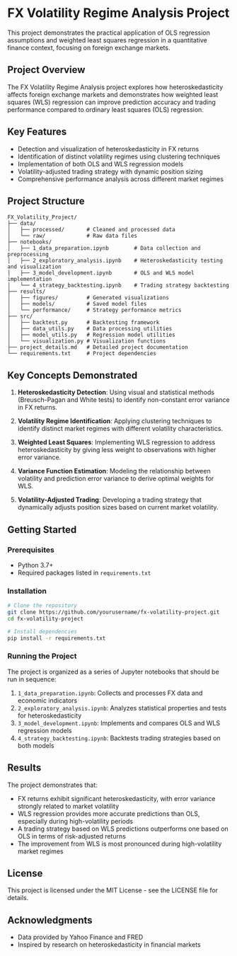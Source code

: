 # FX Volatility Regime Analysis Project

This project demonstrates the practical application of OLS regression assumptions and weighted least squares regression in a quantitative finance context, focusing on foreign exchange markets.

## Project Overview

The FX Volatility Regime Analysis project explores how heteroskedasticity affects foreign exchange markets and demonstrates how weighted least squares (WLS) regression can improve prediction accuracy and trading performance compared to ordinary least squares (OLS) regression.

## Key Features

- Detection and visualization of heteroskedasticity in FX returns
- Identification of distinct volatility regimes using clustering techniques
- Implementation of both OLS and WLS regression models
- Volatility-adjusted trading strategy with dynamic position sizing
- Comprehensive performance analysis across different market regimes

## Project Structure

```
FX_Volatility_Project/
├── data/
│   ├── processed/       # Cleaned and processed data
│   └── raw/             # Raw data files
├── notebooks/
│   ├── 1_data_preparation.ipynb        # Data collection and preprocessing
│   ├── 2_exploratory_analysis.ipynb    # Heteroskedasticity testing and visualization
│   ├── 3_model_development.ipynb       # OLS and WLS model implementation
│   └── 4_strategy_backtesting.ipynb    # Trading strategy backtesting
├── results/
│   ├── figures/         # Generated visualizations
│   ├── models/          # Saved model files
│   └── performance/     # Strategy performance metrics
├── src/
│   ├── backtest.py      # Backtesting framework
│   ├── data_utils.py    # Data processing utilities
│   ├── model_utils.py   # Regression model utilities
│   └── visualization.py # Visualization functions
├── project_details.md   # Detailed project documentation
└── requirements.txt     # Project dependencies
```

## Key Concepts Demonstrated

1. **Heteroskedasticity Detection**: Using visual and statistical methods (Breusch-Pagan and White tests) to identify non-constant error variance in FX returns.

2. **Volatility Regime Identification**: Applying clustering techniques to identify distinct market regimes with different volatility characteristics.

3. **Weighted Least Squares**: Implementing WLS regression to address heteroskedasticity by giving less weight to observations with higher error variance.

4. **Variance Function Estimation**: Modeling the relationship between volatility and prediction error variance to derive optimal weights for WLS.

5. **Volatility-Adjusted Trading**: Developing a trading strategy that dynamically adjusts position sizes based on current market volatility.

## Getting Started

### Prerequisites

- Python 3.7+
- Required packages listed in `requirements.txt`

### Installation

```bash
# Clone the repository
git clone https://github.com/yourusername/fx-volatility-project.git
cd fx-volatility-project

# Install dependencies
pip install -r requirements.txt
```

### Running the Project

The project is organized as a series of Jupyter notebooks that should be run in sequence:

1. `1_data_preparation.ipynb`: Collects and processes FX data and economic indicators
2. `2_exploratory_analysis.ipynb`: Analyzes statistical properties and tests for heteroskedasticity
3. `3_model_development.ipynb`: Implements and compares OLS and WLS regression models
4. `4_strategy_backtesting.ipynb`: Backtests trading strategies based on both models

## Results

The project demonstrates that:

- FX returns exhibit significant heteroskedasticity, with error variance strongly related to market volatility
- WLS regression provides more accurate predictions than OLS, especially during high-volatility periods
- A trading strategy based on WLS predictions outperforms one based on OLS in terms of risk-adjusted returns
- The improvement from WLS is most pronounced during high-volatility market regimes

## License

This project is licensed under the MIT License - see the LICENSE file for details.

## Acknowledgments

- Data provided by Yahoo Finance and FRED
- Inspired by research on heteroskedasticity in financial markets
